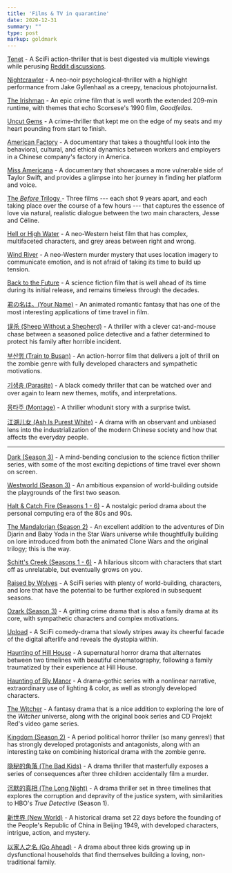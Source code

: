 ```yaml
---
title: 'Films & TV in quarantine'
date: 2020-12-31
summary: ""
type: post
markup: goldmark
---
```


[Tenet](https://www.imdb.com/title/tt6723592/?ref_=fn_al_tt_1) - A SciFi action-thriller that is best digested via multiple viewings while perusing [Reddit discussions](https://www.reddit.com/r/tenet/).

[Nightcrawler](https://www.imdb.com/title/tt2872718/?ref_=nv_sr_srsg_0) - A neo-noir psychological-thriller with a highlight performance from Jake Gyllenhaal as a creepy, tenacious photojournalist.

[The Irishman](https://www.imdb.com/title/tt1302006/?ref_=nv_sr_srsg_0) - An epic crime film that is well worth the extended 209-min runtime, with themes that echo Scorsese's 1990 film, _Goodfellas_.

[Uncut Gems](https://www.imdb.com/title/tt5727208/?ref_=nv_sr_srsg_0) - A crime-thriller that kept me on the edge of my seats and my heart pounding from start to finish.

[American Factory](https://www.imdb.com/title/tt9351980/?ref_=nv_sr_srsg_0) - A documentary that takes a thoughtful look into the behavioral, cultural, and ethical dynamics between workers and employers in a Chinese company's factory in America.

[Miss Americana](https://www.imdb.com/title/tt11388580/?ref_=nv_sr_srsg_0) - A documentary that showcases a more vulnerable side of Taylor Swift, and provides a glimpse into her journey in finding her platform and voice.

[The _Before_ Trilogy ](https://www.imdb.com/title/tt0112471/) - Three films --- each shot 9 years apart, and each taking place over the course of a few hours --- that captures the essence of love via natural, realistic dialogue between the two main characters, Jesse and Céline.

[Hell or High Water](https://www.imdb.com/title/tt2582782/) - A neo-Western heist film that has complex, multifaceted characters, and grey areas between right and wrong.

[Wind River](https://www.imdb.com/title/tt5362988/) - A neo-Western murder mystery that uses location imagery to communicate emotion, and is not afraid of taking its time to build up tension.

[Back to the Future](https://www.imdb.com/title/tt0088763/) - A science fiction film that is well ahead of its time during its initial release, and remains timeless through the decades.

[君の名は。(Your Name)](https://www.imdb.com/title/tt5311514/?ref_=nv_sr_srsg_0) - An animated romantic fantasy that has one of the most interesting applications of time travel in film.

[误杀 (Sheep Without a Shepherd)](https://www.imdb.com/title/tt11210032/?ref_=nv_sr_srsg_0) - A thriller with a clever cat-and-mouse chase between a seasoned police detective and a father determined to protect his family after horrible incident.

[부산행 (Train to Busan)](https://www.imdb.com/title/tt5700672/) - An action-horror film that delivers a jolt of thrill on the zombie genre with fully developed characters and sympathetic motivations.

[기생충 (Parasite)](https://www.imdb.com/title/tt6751668/) - A black comedy thriller that can be watched over and over again to learn new themes, motifs, and interpretations.

[몽타주 (Montage)](https://www.imdb.com/title/tt2969522/?ref_=nv_sr_srsg_2) - A thriller whodunit story with a surprise twist.

[江湖儿女 (Ash Is Purest White)](https://www.imdb.com/title/tt7298400/) - A drama with an observant and unbiased lens into the industrialization of the modern Chinese society and how that affects the everyday people.

---

[Dark (Season 3)](https://www.imdb.com/title/tt5753856/) - A mind-bending conclusion to the science fiction thriller series, with some of the most exciting depictions of time travel ever shown on screen.

[Westworld (Season 3)](https://www.imdb.com/title/tt0475784/?ref_=nv_sr_srsg_0) - An ambitious expansion of world-building outside the playgrounds of the first two season.

[Halt & Catch Fire (Seasons 1 - 6)](https://www.imdb.com/title/tt2543312/?ref_=nv_sr_srsg_0) - A nostalgic period drama about the personal computing era of the 80s and 90s.

[The Mandalorian (Season 2)](https://www.imdb.com/title/tt8111088/?ref_=nv_sr_srsg_0) - An excellent addition to the adventures of Din Djarin and Baby Yoda in the Star Wars universe while thoughtfully building on lore introduced from both the animated Clone Wars and the original trilogy; this is the way.

[Schitt's Creek (Seasons 1 - 6)](https://www.imdb.com/title/tt3526078/?ref_=nv_sr_srsg_0) - A hilarious sitcom with characters that start off as unrelatable, but eventually grows on you.

[Raised by Wolves](https://www.imdb.com/title/tt9170108/?ref_=nv_sr_srsg_0) - A SciFi series with plenty of world-building, characters, and lore that have the potential to be further explored in subsequent seasons.

[Ozark (Season 3)](https://www.imdb.com/title/tt5071412/?ref_=nv_sr_srsg_0) - A gritting crime drama that is also a family drama at its core, with sympathetic characters and complex motivations.

[Upload](https://www.imdb.com/title/tt7826376/?ref_=nv_sr_srsg_0) - A SciFi comedy-drama that slowly stripes away its cheerful facade of the digital afterlife and reveals the dystopia within.

[Haunting of Hill House](https://www.imdb.com/title/tt6763664/?ref_=nv_sr_srsg_0) - A supernatural horror drama that alternates between two timelines with beautiful cinematography, following a family traumatized by their experience at Hill House.

[Haunting of Bly Manor](https://www.imdb.com/title/tt10970552/?ref_=nv_sr_srsg_0) - A drama-gothic series with a nonlinear narrative, extraordinary use of lighting & color, as well as strongly developed characters.

[The Witcher](https://www.imdb.com/title/tt5180504/?ref_=nv_sr_srsg_0) - A fantasy drama that is a nice addition to exploring the lore of the _Witcher_ universe, along with the original book series and CD Projekt Red's video game series.

[Kingdom (Season 2)](https://www.imdb.com/title/tt6611916/?ref_=nv_sr_srsg_10) - A period political horror thriller (so many genres!) that has strongly developed protagonists and antagonists, along with an interesting take on combining historical drama with the zombie genre.

[隐秘的角落 (The Bad Kids)](https://www.imdb.com/title/tt12477942/) - A drama thriller that masterfully exposes a series of consequences after three children accidentally film a murder.

[沉默的真相 (The Long Night)](https://www.imdb.com/title/tt11298328/) - A drama thriller set in three timelines that explores the corruption and depravity of the justice system, with similarities to HBO's _True Detective_ (Season 1).

[新世界 (New World)](https://www.imdb.com/title/tt11459562/) - A historical drama set 22 days before the founding of the People's Republic of China in Beijing 1949, with developed characters, intrigue, action, and mystery.

[以家人之名 (Go Ahead)](https://www.imdb.com/title/tt12477960/) - A drama about three kids growing up in dysfunctional households that find themselves building a loving, non-traditional family.
